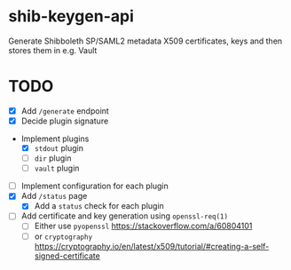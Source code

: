 # shib-keygen-api

Generate Shibboleth SP/SAML2 metadata X509 certificates, keys and then stores them in e.g. Vault

# TODO
* [X] Add `/generate` endpoint
* [X] Decide plugin signature
* Implement plugins
  * [X] `stdout` plugin
  * [ ] `dir` plugin
  * [ ] `vault` plugin
* [ ] Implement configuration for each plugin
* [X] Add `/status` page
  * [X] Add a `status` check for each plugin
* [ ] Add certificate and key generation using `openssl-req(1)`
  * [ ] Either use `pyopenssl` https://stackoverflow.com/a/60804101
  * [ ] or `cryptography` https://cryptography.io/en/latest/x509/tutorial/#creating-a-self-signed-certificate
